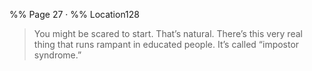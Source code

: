 %% Page 27 · %% Location128 
> You might be scared to start. That’s natural. There’s this very real thing that runs rampant in educated people. It’s called “impostor syndrome.” 